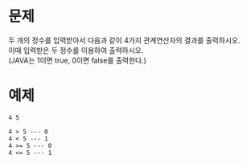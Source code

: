 # 문제
두 개의 정수를 입력받아서 다음과 같이 4가지 관계연산자의 결과를 출력하시오.   
이때 입력받은 두 정수를 이용하여 출력하시오.   
(JAVA는 1이면 true, 0이면 false를 출력한다.)

# 예제
```
4 5
```
```
4 > 5 --- 0
4 < 5 --- 1
4 >= 5 --- 0
4 <= 5 --- 1
```
